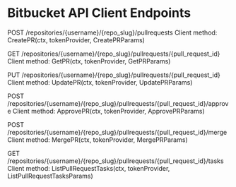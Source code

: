 # Bitbucket API Client Endpoints

POST /repositories/{username}/{repo_slug}/pullrequests
Client method: CreatePR(ctx, tokenProvider, CreatePRParams)

GET /repositories/{username}/{repo_slug}/pullrequests/{pull_request_id}
Client method: GetPR(ctx, tokenProvider, GetPRParams)

PUT /repositories/{username}/{repo_slug}/pullrequests/{pull_request_id}
Client method: UpdatePR(ctx, tokenProvider, UpdatePRParams)

POST /repositories/{username}/{repo_slug}/pullrequests/{pull_request_id}/approve
Client method: ApprovePR(ctx, tokenProvider, ApprovePRParams)

POST /repositories/{username}/{repo_slug}/pullrequests/{pull_request_id}/merge
Client method: MergePR(ctx, tokenProvider, MergePRParams)

GET /repositories/{username}/{repo_slug}/pullrequests/{pull_request_id}/tasks
Client method: ListPullRequestTasks(ctx, tokenProvider, ListPullRequestTasksParams) 